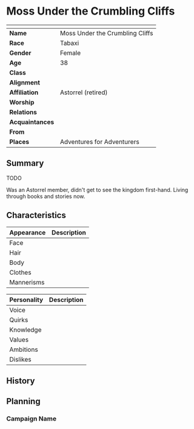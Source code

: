 # Moss Under the Crumbling Cliffs

| []() | |
| --- | --- |
| **Name** | Moss Under the Crumbling Cliffs |
| **Race** | Tabaxi |
| **Gender** | Female |
| **Age** | 38 |
| **Class** | |
| **Alignment** | |
| **Affiliation** | Astorrel (retired) |
| **Worship** | |
| **Relations** | |
| **Acquaintances** | |
| **From** | |
| **Places** | Adventures for Adventurers |

## Summary

TODO

Was an Astorrel member, didn't get to see the kingdom first-hand. Living through books and stories now.

## Characteristics

| Appearance | Description |
| --- | --- |
| Face | |
| Hair | |
| Body | |
| Clothes | |
| Mannerisms | |

| Personality | Description |
| --- | --- |
| Voice | |
| Quirks | |
| Knowledge | |
| Values | |
| Ambitions | |
| Dislikes | |

## History

## Planning

### Campaign Name